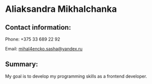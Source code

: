 # Aliaksandra Mikhalchanka

## Contact information:

Phone: +375 33 689 22 92

Email: mihal4encko.sasha@yandex.ru

## Summary:

My goal is to develop my programming skills as a frontend developer.

